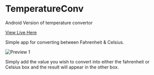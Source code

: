 # TemperatureConv
Android Version of temperature convertor


[View Live Here](https://samjrogers.github.io/TempConvApp/)

Simple app for converting between Fahrenheit & Celsius.

![Preview 1](https://samjrogers.github.io/TempConvApp/App.png)

Simply add the value you wish to convert into either the fahrenheit or Celsius box and the result will appear in the other box. 
